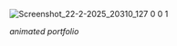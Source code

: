 ![Screenshot_22-2-2025_20310_127 0 0 1](https://github.com/user-attachments/assets/2e9232f2-38e0-4ad4-b733-ad85555e3279)

*animated portfolio*
